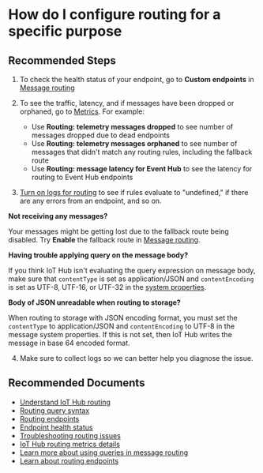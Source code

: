 <properties
  pagetitle="How do I configure routing for a specific purpose"
  service=""
  resource=""
  ms.author="camanle"
  selfhelptype="Generic"
  supporttopicids="32782340"
  productpesids="17381"
  cloudenvironments="public, fairfax, mooncake, blackforest, ussec, usnat"
  articleid="9a598e31-6090-43f2-9697-1141d80d7e40"
  ownershipid="AzureIot_IotHub" />
# How do I configure routing for a specific purpose

## **Recommended Steps**

1. To check the health status of your endpoint, go to **Custom endpoints** in [Message routing](data-blade:Microsoft_Azure_IotHub.RoutingBlade.resourceId.$resourceId)
2. To see the traffic, latency, and if messages have been dropped or orphaned, go to [Metrics](data-blade:Microsoft_Azure_Monitoring.MetricsBladeV3.ResourceId.$resourceId). For example:
   * Use **Routing: telemetry messages dropped** to see number of messages dropped due to dead endpoints
   * Use **Routing: telemetry messages orphaned** to see number of messages that didn't match any routing rules, including the fallback route
   * Use **Routing: message latency for Event Hub** to see the latency for routing to Event Hub endpoints

3. [Turn on logs for routing](https://docs.microsoft.com/azure/iot-hub/iot-hub-monitor-resource-health) to see if rules evaluate to "undefined," if there are any errors from an endpoint, and so on.

**Not receiving any messages?**

Your messages might be getting lost due to the fallback route being disabled. Try **Enable** the fallback route in [Message routing](data-blade:Microsoft_Azure_IotHub.RoutingBlade.resourceId.$resourceId).

**Having trouble applying query on the message body?**

If you think IoT Hub isn't evaluating the query expression on message body, make sure that `contentType` is set as application/JSON and `contentEncoding` is set as UTF-8, UTF-16, or UTF-32 in the [system properties](https://docs.microsoft.com/azure/iot-hub/iot-hub-devguide-routing-query-syntax#system-properties).

**Body of JSON unreadable when routing to storage?**

When routing to storage with JSON encoding format, you must set the `contentType` to application/JSON and `contentEncoding` to UTF-8 in the message system properties. If this is not set, then IoT Hub writes the message in base 64 encoded format.

4. Make sure to collect logs so we can better help you diagnose the issue.

## **Recommended Documents**

* [Understand IoT Hub routing](https://docs.microsoft.com/azure/iot-hub/iot-hub-devguide-messages-d2c)
* [Routing query syntax](https://docs.microsoft.com/azure/iot-hub/iot-hub-devguide-routing-query-syntax)
* [Routing endpoints](https://docs.microsoft.com/azure/iot-hub/iot-hub-devguide-messages-d2c#routing-endpoints)
* [Endpoint health status](https://docs.microsoft.com/azure/iot-hub/iot-hub-devguide-endpoints#custom-endpoints)
* [Troubleshooting routing issues](https://docs.microsoft.com/azure/iot-hub/iot-hub-devguide-messages-d2c#monitoring-and-troubleshooting)
* [IoT Hub routing metrics details](https://docs.microsoft.com/azure/iot-hub/iot-hub-metrics)
* [Learn more about using queries in message routing](https://docs.microsoft.com/azure/iot-hub/iot-hub-devguide-routing-query-syntax)
* [Learn about routing endpoints](https://docs.microsoft.com/azure/iot-hub/iot-hub-devguide-messages-d2c#routing-endpoints)

